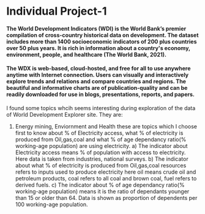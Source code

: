 # Individual Project-1

#### The World Development Indicators (WDI) is the World Bank’s premier compilation of cross-country historical data on development. The dataset includes more than 1400 socioeconomic indicators of 200 plus countries over 50 plus years. It is rich in information about a country's economy, environment, people, and healthcare (The World Bank, 2021).

#### The WDX is web-based, cloud-hosted, and free for all to use anywhere anytime with Internet connection. Users can visually and interactively explore trends and relations and compare countries and regions. The beautiful and informative charts are of publication-quality and can be readily downloaded for use in blogs, presentations, reports, and papers.

I found some topics whcih seems interesting during exploration of the data of World Development Explorer site. They are:

1. Energy mining, Enviornment and Health these are topics which I choose first to know about % of Electricity access, what % of electricity is produced from Oil,gas,coal and what % of age dependancy ratio(% working-age population) are using electricity. 
a) The indicator about Electricity access means % of population with access to electricity. Here data is taken from industries, national surveys.
b) The indicator about what % of electricity is produced from Oil,gas,coal resources refers to inputs used to produce electricity here oil means crude oil and petroleum products, coal refers to all coal and brown coal, fuel refers to derived fuels.
c) The indicator about % of age dependancy ratio(% working-age population) means it is the ratio of dependants younger than 15 or older than 64. Data is shown as proportion of dependents per 100 working-age population.

